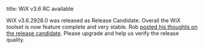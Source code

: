 title: WiX v3.6 RC available

WiX v3.6.2928.0 was released as Release Candidate. Overall the WiX toolset is now feature complete and very stable. Rob <a href="http://robmensching.com/blog/posts/2012/5/28/WiX-v3.6-Release-Candidate-available">posted his thoughts on the release candidate</a>. Please upgrade and help us verify the release quality.
